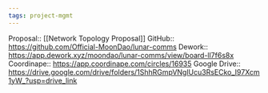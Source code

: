 ```yaml
---
tags: project-mgmt
---
```

Proposal:: [[Network Topology Proposal]]
GitHub:: https://github.com/Official-MoonDao/lunar-comms
Dework:: https://app.dework.xyz/moondao/lunar-comms/view/board-ll7f6s8x 
Coordinape:: https://app.coordinape.com/circles/16935 
Google Drive:: https://drive.google.com/drive/folders/1ShhRGmpVNglUcu3RsECko_I97Xcm1yW_?usp=drive_link

